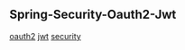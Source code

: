 ## Spring-Security-Oauth2-Jwt

[oauth2](https://github.com/beomsun1234/TIL/tree/main/Spring/Spring-Security-Oauth2)
[jwt](https://github.com/beomsun1234/TIL/tree/main/Spring/spring-security-jwt)
[security](https://github.com/beomsun1234/TIL/tree/main/Spring/spring-security)
